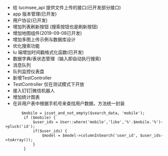 
- 给 lucmsee_api 提供文件上传的接口(已开发部分接口)
- app 版本管理(已开发)
- 用户协议(已开发)
- 增加列表刷新按钮 (搜索按钮也是刷新按钮)
- 增加地图组件(2019-09-08已开发)
- 增加多图上传示例与数据库设计
- 优化搜索功能
- lu 端增加时间戳格式化函数(已开发)
- 数据字典/表状态管理（输入即自动执行搜索)
- 消息队列
- 队列监控仪表盘
- 新增TestController
- TestController 仅在测试模式下开放
- 接入钉钉|微信机器人
- 增加统计图表
- 在非用户表中根据手机号来查找用户数据，方法统一封装
```
       $mobile = isset_and_not_empty($search_data, 'mobile');
        if ($mobile) {
            $user_ids = User::where('mobile','like','%'.$mobile.'%')->pluck('id');
            if($user_ids) {
                $model = $model->columnInSearch('user_id', $user_ids->toArray());
            }
        }
```

